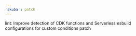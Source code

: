 ```yaml
---
'skuba': patch
---
```


lint: Improve detection of CDK functions and Serverless esbuild configurations for custom conditions patch
